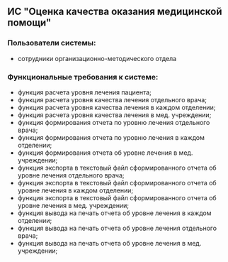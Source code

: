 ## ИС "Оценка качества оказания медицинской помощи"
### Пользователи системы: 
* сотрудники организационно-методического отдела
### Функциональные требования к системе:
*	функция расчета уровня лечения пациента;
*	функция расчета уровня качества лечения отдельного врача;
*	функция расчета уровня качества лечения в каждом отделении;
*	функция расчета уровня качества лечения в мед. учреждении;
*	функция формирования отчета по уровню лечения отдельного врача;
* функция формирования отчета по уровню лечения в каждом отделении;
*	функция формирования отчета об уровне лечения в мед. учреждении;
*	функция экспорта в текстовый файл сформированного отчета об уровне лечения отдельного врача;
*	функция экспорта в текстовый файл сформированного отчета об уровне лечения в каждом отделении;
*	функция экспорта в текстовый файл сформированного отчета об уровне лечения в мед. учреждении;
*	функция вывода на печать отчета об уровне лечения в каждом отделении;
*	функция вывода на печать отчета об уровне лечения отдельного врача;
*	функция вывода на печать отчета об уровне лечения в мед. учреждении;
